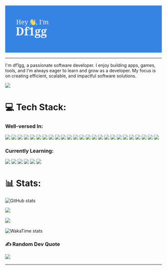 ![Header](header.png)

---

I'm df1gg, a passionate software developer. I enjoy building apps, games, tools, and I'm always eager to learn and grow as a developer. My focus is on creating efficient, scalable, and impactful software solutions.

![](https://komarev.com/ghpvc/?username=df1gg&style=for-the-badge)

# 💻 Tech Stack:
### Well-versed In:
![](https://img.shields.io/badge/Python-3776AB?style=for-the-badge&logo=python&logoColor=white) ![](https://img.shields.io/badge/Lua-2C2D72?style=for-the-badge&logo=lua&logoColor=white) ![](https://img.shields.io/badge/Markdown-000000?style=for-the-badge&logo=markdown&logoColor=white) ![](https://img.shields.io/badge/Shell_Script-121011?style=for-the-badge&logo=gnu-bash&logoColor=white) ![](https://img.shields.io/badge/Telegram-2CA5E0?style=for-the-badge&logo=telegram&logoColor=white) ![](https://img.shields.io/badge/Selenium-43B02A?style=for-the-badge&logo=Selenium&logoColor=white) ![](https://img.shields.io/badge/MySQL-00000F?style=for-the-badge&logo=mysql&logoColor=white) ![](https://img.shields.io/badge/PostgreSQL-316192?style=for-the-badge&logo=postgresql&logoColor=white) ![](https://img.shields.io/badge/Arch_Linux-1793D1?style=for-the-badge&logo=arch-linux&logoColor=white) ![](https://img.shields.io/badge/Ubuntu-E95420?style=for-the-badge&logo=ubuntu&logoColor=white) ![](https://img.shields.io/badge/Linux-FCC624?style=for-the-badge&logo=linux&logoColor=black) ![](https://img.shields.io/badge/Windows-0078D6?style=for-the-badge&logo=windows&logoColor=white) ![](https://img.shields.io/badge/Adobe%20after%20affects-CF96FD?style=for-the-badge&logo=Adobe%20after%20effects&logoColor=393665
	) ![](https://img.shields.io/badge/Adobe%20Illustrator-FF9A00?style=for-the-badge&logo=adobe%20illustrator&logoColor=white) ![](https://img.shields.io/badge/Adobe%20Photoshop-31A8FF?style=for-the-badge&logo=Adobe%20Photoshop&logoColor=black) ![](https://img.shields.io/badge/blender-%23F5792A.svg?style=for-the-badge&logo=blender&logoColor=white) ![](https://img.shields.io/badge/Figma-F24E1E?style=for-the-badge&logo=figma&logoColor=white) ![](https://img.shields.io/badge/NeoVim-%2357A143.svg?&style=for-the-badge&logo=neovim&logoColor=white) ![](https://img.shields.io/badge/VIM-%2311AB00.svg?&style=for-the-badge&logo=vim&logoColor=white) ![](https://img.shields.io/badge/Visual_Studio_Code-0078D4?style=for-the-badge&logo=visual%20studio%20code&logoColor=white) ![](https://img.shields.io/badge/Obsidian-483699?style=for-the-badge&logo=Obsidian&logoColor=white) ![](https://img.shields.io/badge/Notion-000000?style=for-the-badge&logo=notion&logoColor=white) ![](https://img.shields.io/badge/WakaTime-000000?style=for-the-badge&logo=WakaTime&logoColor=white) ![](https://img.shields.io/badge/ChatGPT-74aa9c?style=for-the-badge&logo=openai&logoColor=white) ![](https://img.shields.io/badge/Google%20Gemini-8E75B2?style=for-the-badge&logo=googlegemini&logoColor=white) 

### Currently Learning:
![](https://img.shields.io/badge/C%2B%2B-00599C?style=for-the-badge&logo=c%2B%2B&logoColor=white) ![](https://img.shields.io/badge/C-00599C?style=for-the-badge&logo=c&logoColor=white) ![](https://img.shields.io/badge/CMake-%23008FBA.svg?style=for-the-badge&logo=cmake&logoColor=white) ![](https://img.shields.io/badge/OpenGL-FFFFFF?style=for-the-badge&logo=opengl) ![](https://img.shields.io/badge/GIT-E44C30?style=for-the-badge&logo=git&logoColor=white) ![](https://img.shields.io/badge/Krita-203759?style=for-the-badge&logo=krita&logoColor=EEF37B)

# 📊 Stats:
![GitHub stats](https://github-readme-stats.vercel.app/api?username=df1gg&show_icons=true&theme=dark)

![](https://github-readme-streak-stats.herokuapp.com/?user=df1gg&theme=dark&hide_border=false)<br/>

![](https://github-readme-stats.vercel.app/api/top-langs/?username=df1gg&theme=dark&hide_border=false&include_all_commits=true&count_private=true&layout=compact)

![WakaTime stats](https://github-readme-stats.vercel.app/api/wakatime?username=df1gg&theme=dark)

### ✍️ Random Dev Quote
![](https://quotes-github-readme.vercel.app/api?type=horizontal&theme=dark)

---
